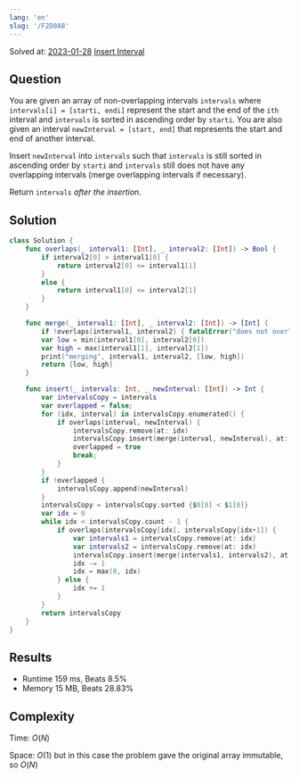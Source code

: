 ```yaml
---
lang: 'en'
slug: '/F2D0A8'
---
```


Solved at: [2023-01-28](./../.././docs/journals/2023-01-28.md)
[Insert Interval](https://leetcode.com/problems/insert-interval)

## Question

You are given an array of non-overlapping intervals `intervals` where `intervals[i] = [starti, endi]` represent the start and the end of the `ith` interval and `intervals` is sorted in ascending order by `starti`. You are also given an interval `newInterval = [start, end]` that represents the start and end of another interval.

Insert `newInterval` into `intervals` such that `intervals` is still sorted in ascending order by `starti` and `intervals` still does not have any overlapping intervals (merge overlapping intervals if necessary).

Return `intervals` _after the insertion_.

## Solution

```swift
class Solution {
    func overlaps(_ interval1: [Int], _ interval2: [Int]) -> Bool {
        if interval2[0] > interval1[0] {
            return interval2[0] <= interval1[1]
        }
        else {
            return interval1[0] <= interval2[1]
        }
    }

    func merge(_ interval1: [Int], _ interval2: [Int]) -> [Int] {
        if !overlaps(interval1, interval2) { fatalError("does not overlap") }
        var low = min(interval1[0], interval2[0])
        var high = max(interval1[1], interval2[1])
        print("merging", interval1, interval2, [low, high])
        return [low, high]
    }

    func insert(_ intervals: Int, _ newInterval: [Int]) -> Int {
        var intervalsCopy = intervals
        var overlapped = false;
        for (idx, interval) in intervalsCopy.enumerated() {
            if overlaps(interval, newInterval) {
                intervalsCopy.remove(at: idx)
                intervalsCopy.insert(merge(interval, newInterval), at: idx)
                overlapped = true
                break;
            }
        }
        if !overlapped {
            intervalsCopy.append(newInterval)
        }
        intervalsCopy = intervalsCopy.sorted {$0[0] < $1[0]}
        var idx = 0
        while idx < intervalsCopy.count - 1 {
            if overlaps(intervalsCopy[idx], intervalsCopy[idx+1]) {
                var intervals1 = intervalsCopy.remove(at: idx)
                var intervals2 = intervalsCopy.remove(at: idx)
                intervalsCopy.insert(merge(intervals1, intervals2), at: idx)
                idx -= 1
                idx = max(0, idx)
            } else {
                idx += 1
            }
        }
        return intervalsCopy
    }
}
```

## Results

- Runtime 159 ms, Beats 8.5%
- Memory 15 MB, Beats 28.83%

## Complexity

Time: $O(N)$

Space: $O(1)$ but in this case the problem gave the original array immutable, so $O(N)$

<head>
  <html lang="en-US"/>
</head>
